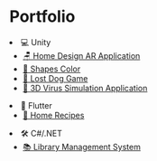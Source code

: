 # Portfolio
<li>💻 Unity
<ul>
	<li>
		<a href="https://github.com/RigoCat/Home_Design_AR_Application"> 
		🪑 Home Design AR Application 
		</a>
	</li>
	<li>
		<a href="https://github.com/RigoCat/ShapesColor"> 
		🔵 Shapes Color 
		</a>
	</li>
	<li>
		<a href="https://github.com/RigoCat/TravellingDog"> 
		🐶 Lost Dog Game 
		</a>
	</li>
	<li>
		<a href="https://github.com/RigoCat/Virus_Simulation_Application"> 
		🦠 3D Virus Simulation Application 
		</a>
	</li>
</ul>
</li>
<li>📱 Flutter
<ul>
	<li>
		<a href="https://github.com/Alexandru-F1/UBB-MA-2021"> 
		🥗 Home Recipes
		</a>
	</li>
</ul>
</li>
<li>🛠 C#/.NET
<ul>
	<li>
		<a href="https://github.com/Alexandru-F1/UBB-ISS-2021"> 
		📚 Library Management System
		</a>
	</li>
</ul>
</li>
